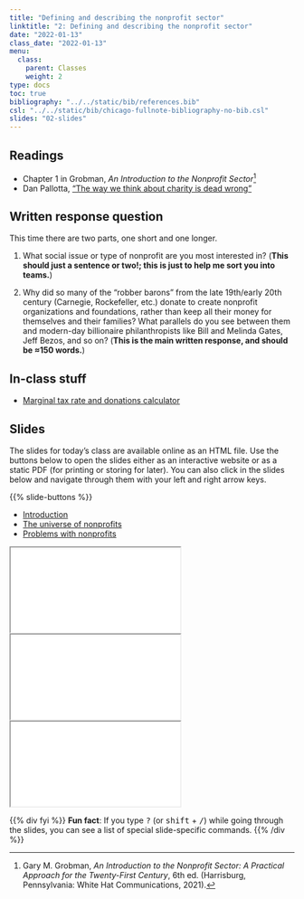 ```yaml
---
title: "Defining and describing the nonprofit sector"
linktitle: "2: Defining and describing the nonprofit sector"
date: "2022-01-13"
class_date: "2022-01-13"
menu:
  class:
    parent: Classes
    weight: 2
type: docs
toc: true
bibliography: "../../static/bib/references.bib"
csl: "../../static/bib/chicago-fullnote-bibliography-no-bib.csl"
slides: "02-slides"
---
```


## Readings

-   <i class="fas fa-book"></i> Chapter 1 in Grobman, *An Introduction to the Nonprofit Sector*[^1]
-   <i class="fas fa-video"></i> Dan Pallotta, [“The way we think about charity is dead wrong”](https://www.ted.com/talks/dan_pallotta_the_way_we_think_about_charity_is_dead_wrong?language=en)

## Written response question

This time there are two parts, one short and one longer.

1.  What social issue or type of nonprofit are you most interested in? (**This should just a sentence or two!; this is just to help me sort you into teams.**)

2.  Why did so many of the “robber barons” from the late 19th/early 20th century (Carnegie, Rockefeller, etc.) donate to create nonprofit organizations and foundations, rather than keep all their money for themselves and their families? What parallels do you see between them and modern-day billionaire philanthropists like Bill and Melinda Gates, Jeff Bezos, and so on? (**This is the main written response, and should be ≈150 words.**)

## In-class stuff

-   [<i class="fas fa-file-excel"></i> Marginal tax rate and donations calculator](/files/progressive-tax-calcuation.xlsx)

## Slides

The slides for today’s class are available online as an HTML file. Use the buttons below to open the slides either as an interactive website or as a static PDF (for printing or storing for later). You can also click in the slides below and navigate through them with your left and right arrow keys.

{{% slide-buttons %}}

<ul class="nav nav-tabs" id="slide-tabs" role="tablist">
<li class="nav-item">
<a class="nav-link active" id="introduction-tab" data-toggle="tab" href="#introduction" role="tab" aria-controls="introduction" aria-selected="true">Introduction</a>
</li>
<li class="nav-item">
<a class="nav-link" id="the-universe-of-nonprofits-tab" data-toggle="tab" href="#the-universe-of-nonprofits" role="tab" aria-controls="the-universe-of-nonprofits" aria-selected="false">The universe of nonprofits</a>
</li>
<li class="nav-item">
<a class="nav-link" id="problems-with-nonprofits-tab" data-toggle="tab" href="#problems-with-nonprofits" role="tab" aria-controls="problems-with-nonprofits" aria-selected="false">Problems with nonprofits</a>
</li>
</ul>

<div id="slide-tabs" class="tab-content">

<div id="introduction" class="tab-pane fade show active" role="tabpanel" aria-labelledby="introduction-tab">

<div class="embed-responsive embed-responsive-16by9">

<iframe class="embed-responsive-item" src="/slides/02-slides.html#1">
</iframe>

</div>

</div>

<div id="the-universe-of-nonprofits" class="tab-pane fade" role="tabpanel" aria-labelledby="the-universe-of-nonprofits-tab">

<div class="embed-responsive embed-responsive-16by9">

<iframe class="embed-responsive-item" src="/slides/02-slides.html#universe-nonprofits">
</iframe>

</div>

</div>

<div id="problems-with-nonprofits" class="tab-pane fade" role="tabpanel" aria-labelledby="problems-with-nonprofits-tab">

<div class="embed-responsive embed-responsive-16by9">

<iframe class="embed-responsive-item" src="/slides/02-slides.html#problems-nonprofits">
</iframe>

</div>

</div>

</div>

{{% div fyi %}}
**Fun fact**: If you type <kbd>?</kbd> (or <kbd>shift</kbd> + <kbd>/</kbd>) while going through the slides, you can see a list of special slide-specific commands.
{{% /div %}}

[^1]: Gary M. Grobman, *An Introduction to the Nonprofit Sector: A Practical Approach for the Twenty-First Century*, 6th ed. (Harrisburg, Pennsylvania: White Hat Communications, 2021).
